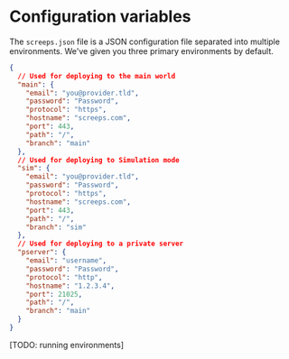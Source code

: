# Configuration variables

The `screeps.json` file is a JSON configuration file separated into multiple environments. We've given you three primary environments by default.

```json
{
  // Used for deploying to the main world
  "main": {
    "email": "you@provider.tld",
    "password": "Password",
    "protocol": "https",
    "hostname": "screeps.com",
    "port": 443,
    "path": "/",
    "branch": "main"
  },
  // Used for deploying to Simulation mode
  "sim": {
    "email": "you@provider.tld",
    "password": "Password",
    "protocol": "https",
    "hostname": "screeps.com",
    "port": 443,
    "path": "/",
    "branch": "sim"
  },
  // Used for deploying to a private server
  "pserver": {
    "email": "username",
    "password": "Password",
    "protocol": "http",
    "hostname": "1.2.3.4",
    "port": 21025,
    "path": "/",
    "branch": "main"
  }
}
```

[TODO: running environments]
